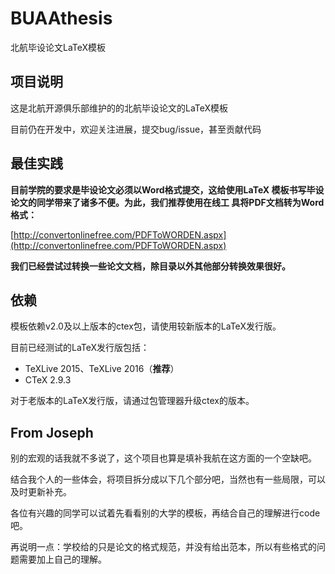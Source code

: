   # BUAAthesis

北航毕设论文LaTeX模板

## 项目说明

这是北航开源俱乐部维护的的北航毕设论文的LaTeX模板

目前仍在开发中，欢迎关注进展，提交bug/issue，甚至贡献代码

## 最佳实践

**目前学院的要求是毕设论文必须以Word格式提交，这给使用LaTeX
模板书写毕设论文的同学带来了诸多不便。为此，我们推荐使用在线工
具将PDF文档转为Word格式：**

[http://convertonlinefree.com/PDFToWORDEN.aspx](http://convertonlinefree.com/PDFToWORDEN.aspx)

**我们已经尝试过转换一些论文文档，除目录以外其他部分转换效果很好。**

## 依赖

模板依赖v2.0及以上版本的ctex包，请使用较新版本的LaTeX发行版。

目前已经测试的LaTeX发行版包括：

+ TeXLive 2015、TeXLive 2016（**推荐**）
+ CTeX 2.9.3

对于老版本的LaTeX发行版，请通过包管理器升级ctex的版本。

## From Joseph

别的宏观的话我就不多说了，这个项目也算是填补我航在这方面的一个空缺吧。

结合我个人的一些体会，将项目拆分成以下几个部分吧，当然也有一些局限，可以及时更新补充。

各位有兴趣的同学可以试着先看看别的大学的模板，再结合自己的理解进行code吧。

再说明一点：学校给的只是论文的格式规范，并没有给出范本，所以有些格式的问题需要加上自己的理解。
